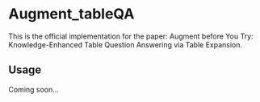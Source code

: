 # Augment_tableQA
This is the official implementation for the paper: Augment before You Try: Knowledge-Enhanced Table Question Answering via Table Expansion.

## Usage
Coming soon...
